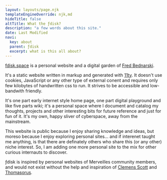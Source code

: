 ```yaml
---
layout: layouts/page.njk
templateEngineOverride: njk,md
hideTitle: false
altTitle: What the ƒdisk?
description: "a few words about this site."
date: Last Modified
navi:
  key: about
  parent: ƒdisk
  excerpt: what is this all about?
---
```


[fdisk.space](/) is a personal website and a digital garden of [Fred Bednarski](/author). 


It's a static website written in markup and generated with [11ty](https://www.11ty.dev/). It doesn't use cookies, JavaScript or any other type of external conent and  requires only few kilobytes of handwritten css to run. It strives to be accessible and low-bandwith friendly. 

It's one part early internet style home page, one part digital playground and like five parts wiki; it's a personal space where I document and catalog my thoughts, projects and other interesting bits for future reference and just for fun of it. It's my own, happy sliver of cyberspace, away from the mainstream.

This website is public because I enjoy sharing knowledge and ideas, but moreso because I enjoy exploring personal sites... and if interenet taught me anything, is that there are definately others who share this (or any other) niche interest. So, I am adding one more personal site to the mix for other curious internauts to discover. 

ƒdisk is inspired by personal websites of Merveilles community members, and would not exist without the help and inspiration of [Clemens Scott](https://nchrs.xyz/) and [Thomasorus](https://thomasorus.com).


